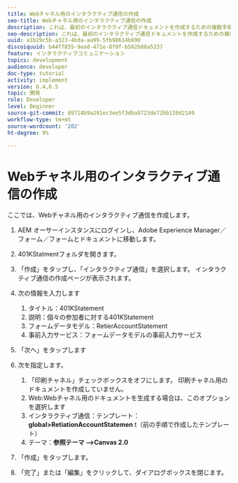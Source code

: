 ```yaml
---
title: Webチャネル用のインタラクティブ通信の作成
seo-title: Webチャネル用のインタラクティブ通信の作成
description: これは、最初のインタラクティブ通信ドキュメントを作成するための複数手順のチュートリアルの第6部です。 ここでは、Webチャネル用のインタラクティブ通信を作成します。
seo-description: これは、最初のインタラクティブ通信ドキュメントを作成するための複数手順のチュートリアルの第6部です。 ここでは、Webチャネル用のインタラクティブ通信を作成します。
uuid: a1b29c5b-a323-4bda-aa99-5fb98614b690
discoiquuid: b44ff855-9ead-471e-8f0f-b562b88a5337
feature: インタラクティブコミュニケーション
topics: development
audience: developer
doc-type: tutorial
activity: implement
version: 6.4,6.5
topic: 開発
role: Developer
level: Beginner
source-git-commit: d9714b9a291ec3ee5f3dba9723de72bb120d2149
workflow-type: tm+mt
source-wordcount: '202'
ht-degree: 9%

---
```



# Webチャネル用のインタラクティブ通信の作成

ここでは、Webチャネル用のインタラクティブ通信を作成します。

1. AEM オーサーインスタンスにログインし、Adobe Experience Manager／フォーム／フォームとドキュメントに移動します。
1. 401KStatmentフォルダを開きます。
1. 「作成」をタップし、「インタラクティブ通信」を選択します。 インタラクティブ通信の作成ページが表示されます。
1. 次の情報を入力します

   1. タイトル：401KStatement
   1. 説明：個々の参加者に対する401KStatement
   1. フォームデータモデル：RetierAccountStatement
   1. 事前入力サービス：フォームデータモデルの事前入力サービス

1. 「次へ」をタップします
1. 次を指定します。

   1. 「印刷チャネル」チェックボックスをオフにします。 印刷チャネル用のドキュメントを作成していません。
   1. Web:Webチャネル用のドキュメントを生成する場合は、このオプションを選択します
   1. インタラクティブ通信：テンプレート：**global>RetiationAccountStatemen** t（前の手順で作成したテンプレート）
   1. テーマ：**参照テーマ —>Canvas 2.0**

1. 「作成」をタップします。
1. 「完了」または「編集」をクリックして、ダイアログボックスを閉じます。

